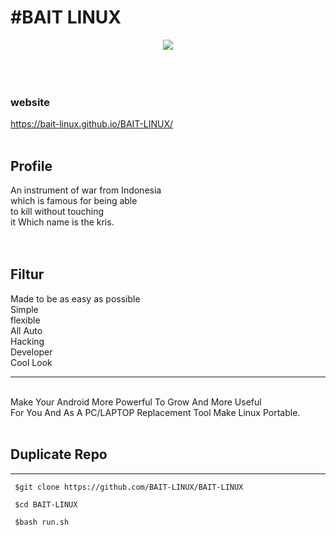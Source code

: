 <h1>#BAIT LINUX</h1>
<center>
<img src="https://d.top4top.io/p_2044mnp6q0.png" >
</center>
<br>
<br>
<br>
<h3>website</h3>
<a href="https://bait-linux.github.io/BAIT-LINUX/">https://bait-linux.github.io/BAIT-LINUX/</a>
<br><br>
<h2>Profile</h2>
An instrument of war from Indonesia<br>
which is famous for being able<br>
to kill without touching<br>
it Which name is the kris.<br>
<br><br>
<h2>Filtur</h2>
Made to be as easy as possible<br>
Simple<br>
flexible<br>
All Auto<br>
Hacking<br>
Developer<br>
Cool Look
<br><hr/><br>
Make Your Android More Powerful To Grow And More Useful<br>For You And As A PC/LAPTOP Replacement Tool Make Linux Portable.
<br><br>
<h2>Duplicate Repo</h2>

-------------------------------------------------------------------

     $git clone https://github.com/BAIT-LINUX/BAIT-LINUX

     $cd BAIT-LINUX

     $bash run.sh
  
  
  
